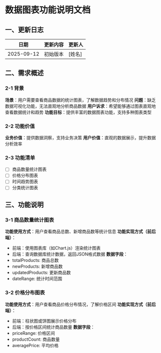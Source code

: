 # 数据图表功能说明文档

## 一、更新日志

| 日期 | 更新内容 | 更新人 |
|------|----------|--------|
| 2025-09-12 | 初始版本 | [姓名] |

## 二、需求概述

### 2-1 背景
**场景**：用户需要查看商品数据的统计图表，了解数据趋势和分布情况
**问题**：缺乏数据可视化功能，无法直观地分析商品数据
**用户诉求**：希望能够通过图表直观地查看数据统计和趋势
**功能目标**：提供丰富的数据图表功能，支持多种图表类型

### 2-2 功能价值
**业务价值**：提供数据洞察，支持业务决策
**用户价值**：直观的数据展示，提升数据分析效率

### 2-3 功能清单
- [ ] 商品数量统计图表
- [ ] 价格分布图表
- [ ] 时间趋势图表
- [ ] 分类统计图表

## 三、功能说明

### 3-1 商品数量统计图表
**功能使用方式**：用户查看商品总数、新增商品数等统计信息
**功能实现方式（前后端）**：
- 前端：使用图表库（如Chart.js）渲染统计图表
- 后端：查询数据库统计数据，返回JSON格式数据
**数据字段**：
- totalProducts: 商品总数
- newProducts: 新增商品数
- updatedProducts: 更新商品数
- dateRange: 统计时间范围

### 3-2 价格分布图表
**功能使用方式**：用户查看商品价格分布情况，了解价格区间
**功能实现方式（前后端）**：
- 前端：柱状图或饼图展示价格分布
- 后端：按价格区间统计商品数量
**数据字段**：
- priceRange: 价格区间
- productCount: 商品数量
- averagePrice: 平均价格
